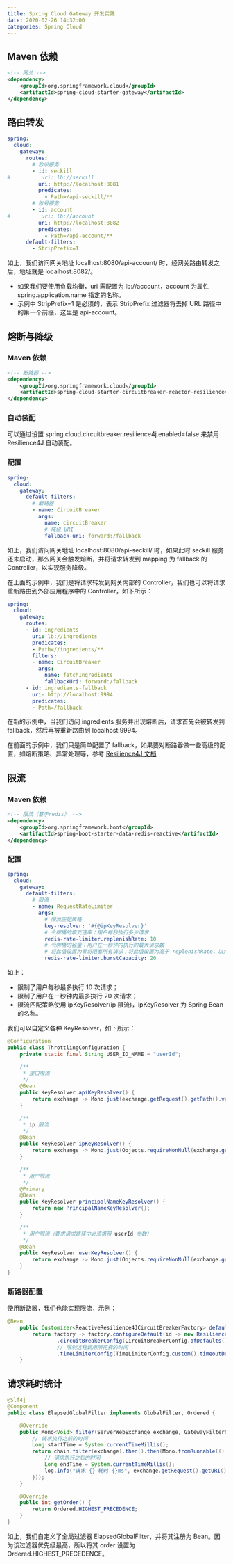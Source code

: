 ```yaml
---
title: Spring Cloud Gateway 开发实践
date: 2020-02-26 14:32:00
categories: Spring Cloud
---
```

## Maven 依赖
```xml
<!-- 网关 -->
<dependency>
    <groupId>org.springframework.cloud</groupId>
    <artifactId>spring-cloud-starter-gateway</artifactId>
</dependency>
```

## 路由转发
```yaml
spring:
  cloud:
    gateway:
      routes:
        # 秒杀服务
        - id: seckill
#          uri: lb://seckill
          uri: http://localhost:8081
          predicates:
            - Path=/api-seckill/**
        # 账号服务
        - id: account
#          uri: lb://account
          uri: http://localhost:8082
          predicates:
            - Path=/api-account/**
      default-filters:
        - StripPrefix=1
```

如上，我们访问网关地址 localhost:8080/api-account/ 时，经网关路由转发之后，地址就是 localhost:8082/。
* 如果我们要使用负载均衡，uri 需配置为 lb://account，account 为属性 spring.application.name 指定的名称。
* 示例中 StripPrefix=1 是必须的，表示 StripPrefix 过滤器将去掉 URL 路径中的第一个前缀，这里是 api-account。

## 熔断与降级
### Maven 依赖
```xml
<!-- 断路器 -->
<dependency>
    <groupId>org.springframework.cloud</groupId>
    <artifactId>spring-cloud-starter-circuitbreaker-reactor-resilience4j</artifactId>
</dependency>
```

### 自动装配
可以通过设置 spring.cloud.circuitbreaker.resilience4j.enabled=false 来禁用 Resilience4J 自动装配。

### 配置
```yaml
spring:
  cloud:
    gateway:
      default-filters:
        # 断路器
        - name: CircuitBreaker
          args:
            name: circuitBreaker
            # 降级 URI
            fallback-uri: forward:/fallback
```

如上，我们访问网关地址 localhost:8080/api-seckill/ 时，如果此时 seckill 服务还未启动，那么网关会触发熔断，并将请求转发到 mapping 为 fallback 的 Controller，以实现服务降级。

在上面的示例中，我们是将请求转发到网关内部的 Controller，我们也可以将请求重新路由到外部应用程序中的 Controller，如下所示：

```yaml
spring:
  cloud:
    gateway:
      routes:
      - id: ingredients
        uri: lb://ingredients
        predicates:
        - Path=//ingredients/**
        filters:
        - name: CircuitBreaker
          args:
            name: fetchIngredients
            fallbackUri: forward:/fallback
      - id: ingredients-fallback
        uri: http://localhost:9994
        predicates:
        - Path=/fallback
```

在新的示例中，当我们访问 ingredients 服务并出现熔断后，请求首先会被转发到 fallback，然后再被重新路由到 localhost:9994。

在前面的示例中，我们只是简单配置了 fallback，如果要对断路器做一些高级的配置，如熔断策略、异常处理等，参考 [Resilience4J 文档](https://cloud.spring.io/spring-cloud-circuitbreaker/reference/html/spring-cloud-circuitbreaker.html)

## 限流
### Maven 依赖
```xml
<!-- 限流（基于redis） -->
<dependency>
    <groupId>org.springframework.boot</groupId>
    <artifactId>spring-boot-starter-data-redis-reactive</artifactId>
</dependency>
```

### 配置
```yaml
spring:
  cloud:
    gateway:
      default-filters:
        # 限流
        - name: RequestRateLimiter
          args:
            # 限流匹配策略
            key-resolver: '#{@ipKeyResolver}'
            # 令牌桶的填充速率：用户每秒执行多少请求
            redis-rate-limiter.replenishRate: 10
            # 令牌桶的容量：用户在一秒钟内执行的最大请求数
            # 将此值设置为零将阻塞所有请求；将此值设置为高于 replenishRate，以允许临时突发
            redis-rate-limiter.burstCapacity: 20
```

如上：
* 限制了用户每秒最多执行 10 次请求；
* 限制了用户在一秒钟内最多执行 20 次请求；
* 限流匹配策略使用 ipKeyResolver(ip 限流)，ipKeyResolver 为 Spring Bean 的名称。

我们可以自定义各种 KeyResolver，如下所示：

```java
@Configuration
public class ThrottlingConfiguration {
    private static final String USER_ID_NAME = "userId";

    /**
     * 接口限流
     */
    @Bean
    public KeyResolver apiKeyResolver() {
        return exchange -> Mono.just(exchange.getRequest().getPath().value());
    }

    /**
     * ip 限流
     */
    @Bean
    public KeyResolver ipKeyResolver() {
        return exchange -> Mono.just(Objects.requireNonNull(exchange.getRequest().getRemoteAddress()).getAddress().getHostAddress());
    }

    /**
     * 用户限流
     */
    @Primary
    @Bean
    public KeyResolver principalNameKeyResolver() {
        return new PrincipalNameKeyResolver();
    }

    /**
     * 用户限流（要求请求路径中必须携带 userId 参数）
     */
    @Bean
    public KeyResolver userKeyResolver() {
        return exchange -> Mono.just(Objects.requireNonNull(exchange.getRequest().getQueryParams().getFirst(USER_ID_NAME)));
    }
}
```

### 断路器配置
使用断路器，我们也能实现限流，示例：
```java
@Bean
    public Customizer<ReactiveResilience4JCircuitBreakerFactory> defaultCustomizer() {
        return factory -> factory.configureDefault(id -> new Resilience4JConfigBuilder(id)
                .circuitBreakerConfig(CircuitBreakerConfig.ofDefaults())
                // 限制远程调用所花费的时间
                .timeLimiterConfig(TimeLimiterConfig.custom().timeoutDuration(Duration.ofSeconds(5)).build()).build());
    }
```

## 请求耗时统计
```java
@Slf4j
@Component
public class ElapsedGlobalFilter implements GlobalFilter, Ordered {

    @Override
    public Mono<Void> filter(ServerWebExchange exchange, GatewayFilterChain chain) {
        // 请求执行之前的时间
        Long startTime = System.currentTimeMillis();
        return chain.filter(exchange).then().then(Mono.fromRunnable(() -> {
            // 请求执行之后的时间
            Long endTime = System.currentTimeMillis();
            log.info("请求 {} 耗时 {}ms", exchange.getRequest().getURI().getRawPath(), endTime - startTime);
        }));
    }

    @Override
    public int getOrder() {
        return Ordered.HIGHEST_PRECEDENCE;
    }
}
```

如上，我们自定义了全局过滤器 ElapsedGlobalFilter，并将其注册为 Bean。因为该过滤器优先级最高，所以将其 order 设置为 Ordered.HIGHEST_PRECEDENCE。

